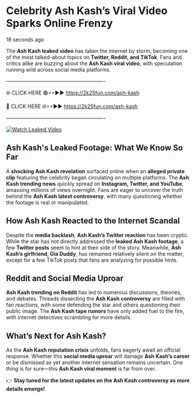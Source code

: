 # Celebrity Ash Kash’s Viral Video Sparks Online Frenzy

18 seconds ago

The **Ash Kash leaked video** has taken the internet by storm, becoming one of the most talked-about topics on **Twitter, Reddit, and TikTok**. Fans and critics alike are buzzing about the **Ash Kash viral video**, with speculation running wild across social media platforms.

———————————————————-

🌐 CLICK HERE 🟢==►► https://2k25fun.com/ash-kash

🔴 CLICK HERE 🌐==►► https://2k25fun.com/ash-kash

———————————————————-

[![Watch Leaked Video](https://miro.medium.com/v2/resize:fit:828/format:webp/1*cilzJN44JGOrTw9NJCrNHA.gif "Watch Leaked Video")](https://2k25fun.com/ash-kash)

## **Ash Kash's Leaked Footage: What We Know So Far**  
A **shocking Ash Kash revelation** surfaced online when an **alleged private clip** featuring the celebrity began circulating on multiple platforms. The **Ash Kash trending news** quickly spread on **Instagram, Twitter, and YouTube**, amassing millions of views overnight. Fans are eager to uncover the truth behind the **Ash Kash latest controversy**, with many questioning whether the footage is real or manipulated.  

## **How Ash Kash Reacted to the Internet Scandal**  
Despite the **media backlash**, **Ash Kash’s Twitter reaction** has been cryptic. While the star has not directly addressed the **leaked Ash Kash footage**, a few **Twitter posts** seem to hint at their side of the story. Meanwhile, **Ash Kash’s girlfriend, Gia Duddy**, has remained relatively silent on the matter, except for a few TikTok posts that fans are analyzing for possible hints.  

## **Reddit and Social Media Uproar**  
**Ash Kash trending on Reddit** has led to numerous discussions, theories, and debates. Threads dissecting the **Ash Kash controversy** are filled with fan reactions, with some defending the star and others questioning their public image. The **Ash Kash tape rumors** have only added fuel to the fire, with internet detectives scrambling for more details.  

## **What’s Next for Ash Kash?**  
As the **Ash Kash reputation crisis** unfolds, fans eagerly await an official response. Whether this **social media uproar** will damage **Ash Kash’s career** or be dismissed as yet another internet sensation remains uncertain. One thing is for sure—this **Ash Kash viral moment** is far from over.  

👉 **Stay tuned for the latest updates on the Ash Kash controversy as more details emerge!**  